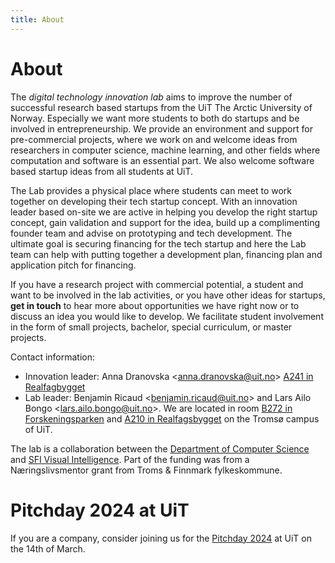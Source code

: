```yaml
---
title: About
---
```


# About

The *digital technology innovation lab* aims to improve the number of successful research based startups from the UiT The Arctic University of Norway. Especially we want more students to both do startups and be involved in entrepreneurship. We provide an environment and support for pre-commercial projects, where we work on and welcome ideas from researchers in computer science, machine learning, and other fields where computation and software is an essential part. We also welcome software based startup ideas from all students at UiT.

The Lab provides a physical place where students can meet to work together on developing their tech startup concept. With an innovation leader based on-site we are active in helping you develop the right startup concept, gain validation and support for the idea, build up a complimenting founder team and advise on prototyping and tech development. The ultimate goal is securing financing for the tech startup and here the Lab team can help with putting together a development plan, financing plan and application pitch for financing. 

If you have a research project with commercial potential, a student and want to be involved in the lab activities, or you have other ideas for startups, **get in touch** to hear more about opportunities we have right now or to discuss an idea you would like to develop. We facilitate student involvement in the form of small projects, bachelor, special curriculum, or master projects. 

Contact information:
- Innovation leader: Anna Dranovska <[anna.dranovska@uit.no](anna.dranovska@uit.no)> [A241 in Realfagbygget](https://use.mazemap.com/#v=1&zlevel=2&center=18.976681,69.681580&zoom=19.1&campusid=5&sharepoitype=poi&sharepoi=174564)
- Lab leader: Benjamin Ricaud <[benjamin.ricaud@uit.no](mailto:benjamin.ricaud@uit.no)> and Lars Ailo Bongo <[lars.ailo.bongo@uit.no](mailto:lars.ailo.bongo@uit.no)>. We are located in room [B272 in Forskeningsparken](https://use.mazemap.com/#v=1&config=uit&zlevel=2&center=18.987598,69.680524&zoom=18&sharepoitype=poi&sharepoi=825022&campusid=5) and [A210 in Realfagsbygget](https://use.mazemap.com/#v=1&zlevel=2&center=18.976523,69.681532&zoom=17.6&campusid=5&starttype=poi&start=174540) on the Tromsø campus of UiT. 

The lab is a collaboration between the [Department of Computer Science](https://uit.no/enhet/ifi) and [SFI Visual Intelligence](https://www.visual-intelligence.no/). Part of the funding was from a Næringslivsmentor grant from Troms & Finnmark fylkeskommune.


# Pitchday 2024 at UiT
If you are a company, consider joining us for the [Pitchday 2024](https://uit-dtil.github.io/pitch-day2024.html) at UiT on the 14th of March.
